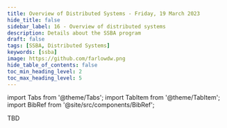 ```yaml
---
title: Overview of Distributed Systems - Friday, 19 March 2023
hide_title: false
sidebar_label: 16 - Overview of distributed systems
description: Details about the SSBA program
draft: false
tags: [SSBA, Distributed Systems]
keywords: [ssba]
image: https://github.com/farlowdw.png
hide_table_of_contents: false
toc_min_heading_level: 2
toc_max_heading_level: 5
---
```


import Tabs from '@theme/Tabs';
import TabItem from '@theme/TabItem';
import BibRef from '@site/src/components/BibRef';

TBD